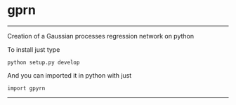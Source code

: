 # gprn


-------------------------


Creation of a Gaussian processes regression network on python


To install just type

    python setup.py develop


And you can imported it in python with just

    import gpyrn



-------------------------


